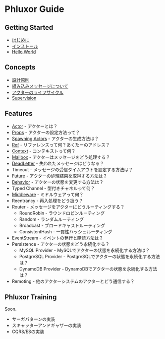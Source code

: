 # Phluxor Guide

## Getting Started

- [はじめに](intro.md)
- [インストール](install.md)
- [Hello World](hello.md)

## Concepts

- [設計原則](/ja/what/principles.html)
- [組み込みメッセージについて](/ja/what/built_in_message.html)
- [アクターのライフサイクル](/ja/what/lifecycle.html)
- [Supervision](/ja/what/supervision.html)

## Features

- [Actor](/ja/features/actor.html) - アクターとは？
- [Props](/ja/features/props.html) - アクターの設定方法って？
- [Spawning Actors](/ja/features/spawn_actors.html) - アクターの生成方法は？
- [Ref](/ja/features/ref.html) - リファレンスって何？あくたーのアドレス？
- [Context](/ja/features/context.html) - コンテキストって何？
- [Mailbox](/ja/features/mailbox.html) - アクターはメッセージをどう処理する？
- [DeadLetter](/ja/features/deadletter.html) - 失われたメッセージはどうなる？
- Timeout - メッセージの受信タイムアウトを設定する方法は？
- [Future](/ja/features/future.html) - アクターの処理結果を取得する方法は？
- [Behavior](/ja/features/behavior.html) - アクターの状態を変更する方法は？
- Typed Channel - 型付きチャネルって何？
- [Middleware](/ja/features/middleware.html) - ミドルウェアって何？
- Reentrancy - 再入処理をどう扱う？
- Router - メッセージをアクターにどうルーティングする？
    - RoundRobin - ラウンドロビンルーティング
    - Random - ランダムルーティング
    - Broadcast - ブロードキャストルーティング
    - ConsistentHash - 一貫性ハッシュルーティング
- EventStream - イベントの発行と購読方法は？
- Persistence - アクターの状態をどう永続化する？
    - MySQL Provider - MySQLでアクターの状態を永続化する方法は？
    - PostgreSQL Provider - PostgreSQLでアクターの状態を永続化する方法は？
    - DynamoDB Provider - DynamoDBでアクターの状態を永続化する方法は？
- Remoting - 他のアクターシステムのアクターとどう通信する？

## Phluxor Training

Soon.  

- サーガパターンの実装
- スキャッターアンドギャザーの実装
- CQRS/ESの実装
